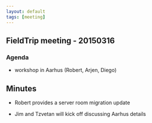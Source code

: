 ```yaml
---
layout: default
tags: [meeting]
---
```


## FieldTrip meeting - 20150316 

### Agenda

*  workshop in Aarhus (Robert, Arjen, Diego)

## Minutes

*  Robert provides a server room migration update

*  Jim and Tzvetan will kick off discussing Aarhus details

